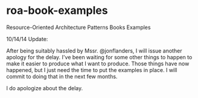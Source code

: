 roa-book-examples
=================

Resource-Oriented Architecture Patterns Books Examples

10/14/14 Update:

After being suitably hassled by Mssr. @jonflanders, I will issue another 
apology for the delay. I've been waiting for some other things to 
happen to make it easier to produce what I want to produce. Those
things have now happened, but I just need the time to put the
examples in place. I will commit to doing that in the next few
months.

I do apologize about the delay.
